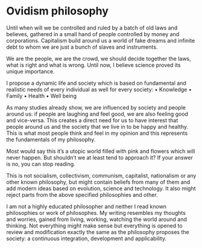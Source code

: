 # Ovidism philosophy

Until when will we be controlled and ruled by a batch of old laws and believes, gathered in a small hand of people controlled by money and corporations. Capitalism build around us a world of fake dreams and infinite debt to whom we are just a bunch of slaves and instruments.

We are the people, we are the crowd, we should decide together the laws, what is right and what is wrong. Until now, I believe science proved its unique importance.

I propose a dynamic life and society which is based on fundamental and realistic needs of every individual as well for every society: 
•	Knowledge
•	Family
•	Health
•	Well being

As many studies already show, we are influenced by society and people around us: if people are laughing and feel good, we are also feeling good and vice-versa. This creates a direct need for us to have interest that people around us and the society that we live in to be happy and healthy. This is what most people think and feel in my opinion and this represents the fundamentals of my philosophy.

Most would say this it’s a utopic world filled with pink and flowers which will never happen. But shouldn’t we at least tend to approach it? If your answer is no, you can stop reading.

This is not socialism, collectivism, communism, capitalist, nationalism or any other known philosophy, but might contain beliefs from many of them and add modern ideas based on evolution, science and technology. It also might reject parts from the above specified philosophies and other. 

I am not a highly educated philosopher and neither I read known philosophies or work of philosophes. My writing resembles my thoughts and worries, gained from living, working, watching the world around and thinking. Not everything might make sense but everything is opened to review and modification exactly the same as the philosophy proposes the society: a continuous integration, development and applicability.
